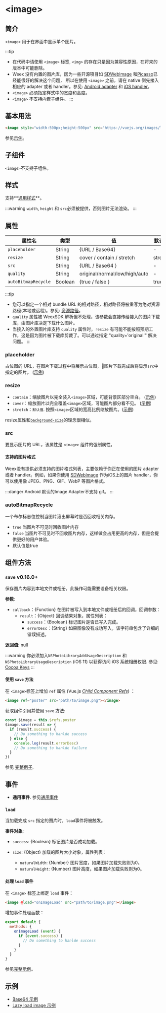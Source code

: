 # &lt;image&gt;

## 简介

`<image>` 用于在界面中显示单个图片。

:::tip
* 在代码中请使用 `<image>` 标签, `<img>` 的存在只是因为兼容性原因，在将来的版本中可能删除。
* Weex 没有内置的图片库，因为一些开源项目如 [SDWebImage](https://github.com/rs/SDWebImage) 和[Picasso](https://github.com/square/picasso)已经能很好的解决这个问题， 所以在使用 `<image>` 之前，请在 native 侧先接入相应的 adapter 或者 handler。参见: [Android adapter](../api/android-apis.html) 和 [iOS handler](../api/ios-apis.html)。
* `<image>` 必须指定样式中的宽度和高度。
* `<image>` 不支持内嵌子组件。
:::

## 基本用法
```html
<image style="width:500px;height:500px" src="https://vuejs.org/images/logo.png"></image>
```

参见[示例](http://dotwe.org/vue/00f4b68b3a86360df1f38728fd0b4a1f)。

## 子组件
`<image>`不支持子组件。

## 样式
支持**[通用样式](../styles/common-styles.html)**。

:::warning
`width`, `height` 和 `src`必须被提供，否则图片无法渲染。
:::

## 属性

| 属性名               | 类型   | 值                          | 默认值   |
| ------------------- | ------ | -------------------------- | ------- |
| `placeholder`       | String | {URL / Base64}             | -       |
| `resize`            | String | cover / contain / stretch  | stretch |
| `src`               | String | {URL / Base64 }            | -       |
| `quality`           | String | original/normal/low/high/auto | - |
| `autoBitmapRecycle`  <Badge text="Android" type="warning"/> | Boolean| {true / false }            | true    |

:::tip
* 您可以指定一个相对 bundle URL 的相对路径，相对路径将被重写为绝对资源路径(本地或远程)。参见: [资源路径](../../guide/advanced/asset-path.html)。
* `quality` 属性被 WeexSDK 解析但不处理，该参数会直接传给接入的图片下载库，由图片库决定下载什么图片。
* 当接入的外置图片库支持 `quality` 属性时，`resize` 有可能不能按照预期工作，这是因为图片被下载库剪裁了。可以通过指定 "quality='original'" 解决问题。
:::

### placeholder

占位图的 URL，在图片下载过程中将展示占位图，图片下载完成后将显示`src`中指定的图片。 ([示例](http://dotwe.org/vue/712ef102fc5e073b6c7e3b701545681c))

### resize

- `contain`：缩放图片以完全装入`<image>`区域，可能背景区部分空白。 ([示例](http://dotwe.org/vue/89be94dcd1fec73b77246ec46c678914))
- `cover`：缩放图片以完全覆盖`<image>`区域，可能图片部分看不见。 ([示例](http://dotwe.org/vue/f38e311d2e6b2af87f0a65a8f37d9490))
- `stretch`：`默认值`. 按照`<image>`区域的宽高比例缩放图片。([示例](http://dotwe.org/vue/f38e311d2e6b2af87f0a65a8f37d9490))

resize属性和[`background-size`](https://developer.mozilla.org/en-US/docs/Web/CSS/background-size)的理念很相似。

### src

要显示图片的 URL，该属性是 `<image>` 组件的强制属性。

#### 支持的图片格式

Weex没有提供必须支持的图片格式列表，主要依赖于你正在使用的图片 adapter 或者 handler。例如，如果你使用 [SDWebImage](https://github.com/rs/SDWebImage#supported-image-formats) 作为iOS上的图片 handler，你可以使用像 JPEG、PNG、GIF、WebP 等图片格式。

:::danger
Android 默认的Image Adapter不支持 gif。
:::

### autoBitmapRecycle
一个布尔标志位控制当图片滚出屏幕时是否回收相关内存。

* `true` 当图片不可见时回收图片内存
* `false` 当图片不可见时不回收图片内存，这样做会占用更高的内存，但是会提供更好的用户体验。
* 默认值是true

## 组件方法

### `save` <span class="api-version">v0.16.0+</span>

保存图片内容到本地文件或相册，此操作可能需要设备相关权限。

**参数**:

* `callback`：{Function} 在图片被写入到本地文件或相册后的回调，回调参数：
  * `result`：{Object} 回调结果对象，属性列表：
    * `success`：{Boolean} 标记图片是否已写入完成。
    * `errorDesc`：{String} 如果图像没有成功写入，该字符串包含了详细的错误描述。

**返回值**: null

:::warning
你必须加入`NSPhotoLibraryAddUsageDescription` 和 `NSPhotoLibraryUsageDescription` (iOS 11) 以获得访问 iOS 系统相册权限. 参见: [Cocoa Keys](https://developer.apple.com/library/content/documentation/General/Reference/InfoPlistKeyReference/Articles/CocoaKeys.html)
:::


#### 使用 `save` 方法

在 `<image>`标签上增加 `ref` 属性 (Vue.js *[Child Component Refs](https://vuejs.org/v2/guide/components.html#Child-Component-Refs)*) ：

```html
<image ref="poster" src="path/to/image.png"></image>
```

获取组件引用并使用 `save` 方法:

```js
const $image = this.$refs.poster
$image.save(result => {
  if (result.success) {
    // Do something to hanlde success
  } else {
    console.log(result.errorDesc)
    // Do something to hanlde failure
  }
})
```

参见 [完整例子](http://dotwe.org/vue/fadcd44a7031943ff0feaaf1895df414).

## 事件

* **通用事件**. 参见[通用事件](../events/common-events.html)

### `load`

当加载完成 `src` 指定的图片时，`load`事件将被触发。

**事件对象**:

- `success`: {Boolean} 标记图片是否成功加载。


- `size`: {Object} 加载的图片大小对象，属性列表：
  - `naturalWidth`: {Number} 图片宽度，如果图片加载失败则为0。
  - `naturalHeight`: {Number} 图片高度，如果图片加载失败则为0。

#### 处理 `load` 事件

在 `<image>` 标签上绑定 `load` 事件：

```html
<image @load="onImageLoad" src="path/to/image.png"></image>
```

增加事件处理函数：

```js
export default {
  methods: {
    onImageLoad (event) {
      if (event.success) {
        // Do something to hanlde success
      }
    }
  }
}
```

参见[完整示例](http://dotwe.org/vue/94de9307517240dec066d2ea57fe54a0)。

## 示例

* [Base64 示例](http://dotwe.org/vue/ba477790c85ea12bbf7ad3a5f0885b5c)
* [Lazy load image 示例](http://dotwe.org/vue/b0b146e4e6fa4890f800e18cb950f803)
